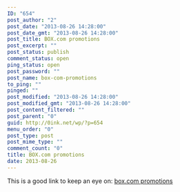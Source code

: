 ```yaml
---
ID: "654"
post_author: "2"
post_date: "2013-08-26 14:28:00"
post_date_gmt: "2013-08-26 14:28:00"
post_title: BOX.com promotions
post_excerpt: ""
post_status: publish
comment_status: open
ping_status: open
post_password: ""
post_name: box-com-promotions
to_ping: ""
pinged: ""
post_modified: "2013-08-26 14:28:00"
post_modified_gmt: "2013-08-26 14:28:00"
post_content_filtered: ""
post_parent: "0"
guid: http://0ink.net/wp/?p=654
menu_order: "0"
post_type: post
post_mime_type: ""
comment_count: "0"
title: BOX.com promotions
date: 2013-08-26
---
```



This is a good link to keep an eye on: [box.com promotions](https://support.box.com/entries/22057282-box-promotions-faq)
